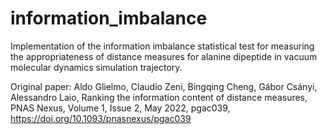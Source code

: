 # information_imbalance
Implementation of the information imbalance statistical test for measuring the appropriateness of distance measures for alanine dipeptide in vacuum molecular dynamics simulation trajectory.

Original paper: Aldo Glielmo, Claudio Zeni, Bingqing Cheng, Gábor Csányi, Alessandro Laio, Ranking the information content of distance measures, PNAS Nexus, Volume 1, Issue 2, May 2022, pgac039, https://doi.org/10.1093/pnasnexus/pgac039

